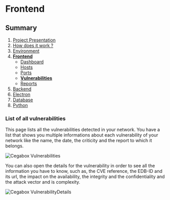 # Frontend

## Summary

1. [Project Presentation](project.html)
2. [How does it work ?](working.html)
3. [Environment](env.html)
4. [**Frontend**](front.html)
   * [Dashboard](front.html)
   * [Hosts](hosts.html)
   * [Ports](ports.html)
   * [**Vulnerabilities**](vulnerabilities.html)
   * [Reports](reports.html)
5. [Backend](back.html)
6. [Electron](electron.html)
7. [Database](database.html)
8. [Python](python.html)

### List of all vulnerabilities

This page lists all the vulnerabilities detected in your network. You have a list that shows you multiple informations about each vulnerability of your network like the name, the date, the criticity and the report to which it belongs.

![Cegabox Vulnerabilities](https://cebago.github.io/Cegabox/img/cegabox-vulnerabilities.png)

You can also open the details for the vulnerability in order to see all the information you have to know, such as, the CVE reference, the EDB-ID and its url, the impact on the availability, the integrity and the confidentiality and the attack vector and is complexity.

![Cegabox VulnerabilityDetails](https://cebago.github.io/Cegabox/img/cegabox-vulnerability-details.png)
